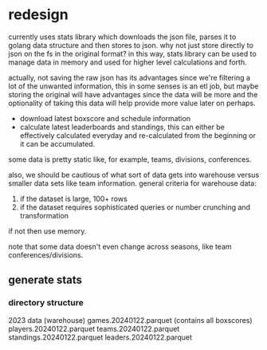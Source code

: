 # redesign

currently uses stats library which downloads the json file, parses it to golang data structure and then stores to json.  why not just store directly to json on the fs in the original format?  in this way, stats library can be used to manage data in memory and used for higher level calculations and forth.

actually, not saving the raw json has its advantages since we're filtering a lot of the unwanted information, this in some senses is an etl job, but maybe storing the original will have advantages since the data will be more and the optionality of taking this data will help provide more value later on perhaps.

* download latest boxscore and schedule information
* calculate latest leaderboards and standings, this can either be effectively calculated
everyday and re-calculated from the beginning or it can be accumulated.

some data is pretty static like, for example, teams, divisions, conferences.

also, we should be cautious of what sort of data gets into warehouse versus smaller data
sets like team information.  general criteria for warehouse data:

1. if the dataset is large, 100+ rows
1. if the dataset requires sophisticated queries or number crunching and transformation

if not then use memory.

note that some data doesn't even change across seasons, like team conferences/divisions.


## generate stats

### directory structure

2023
data (warehouse)
  games.20240122.parquet (contains all boxscores)
  players.20240122.parquet
  teams.20240122.parquet
  standings.20240122.parquet
  leaders.20240122.parquet
